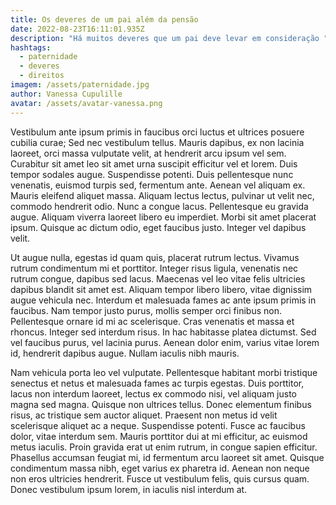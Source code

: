 ```yaml
---
title: Os deveres de um pai além da pensão
date: 2022-08-23T16:11:01.935Z
description: "Há muitos deveres que um pai deve levar em consideração "
hashtags:
  - paternidade
  - deveres
  - direitos
imagem: /assets/paternidade.jpg
author: Vanessa Cupulille
avatar: /assets/avatar-vanessa.png
---
```

Vestibulum ante ipsum primis in faucibus orci luctus et ultrices posuere cubilia curae; Sed nec vestibulum tellus. Mauris dapibus, ex non lacinia laoreet, orci massa vulputate velit, at hendrerit arcu ipsum vel sem. Curabitur sit amet leo sit amet urna suscipit efficitur vel et lorem. Duis tempor sodales augue. Suspendisse potenti. Duis pellentesque nunc venenatis, euismod turpis sed, fermentum ante. Aenean vel aliquam ex. Mauris eleifend aliquet massa. Aliquam lectus lectus, pulvinar ut velit nec, commodo hendrerit odio. Nunc a congue lacus. Pellentesque eu gravida augue. Aliquam viverra laoreet libero eu imperdiet. Morbi sit amet placerat ipsum. Quisque ac dictum odio, eget faucibus justo. Integer vel dapibus velit.

Ut augue nulla, egestas id quam quis, placerat rutrum lectus. Vivamus rutrum condimentum mi et porttitor. Integer risus ligula, venenatis nec rutrum congue, dapibus sed lacus. Maecenas vel leo vitae felis ultricies dapibus blandit sit amet est. Aliquam tempor libero libero, vitae dignissim augue vehicula nec. Interdum et malesuada fames ac ante ipsum primis in faucibus. Nam tempor justo purus, mollis semper orci finibus non. Pellentesque ornare id mi ac scelerisque. Cras venenatis et massa et rhoncus. Integer sed interdum risus. In hac habitasse platea dictumst. Sed vel faucibus purus, vel lacinia purus. Aenean dolor enim, varius vitae lorem id, hendrerit dapibus augue. Nullam iaculis nibh mauris.

Nam vehicula porta leo vel vulputate. Pellentesque habitant morbi tristique senectus et netus et malesuada fames ac turpis egestas. Duis porttitor, lacus non interdum laoreet, lectus ex commodo nisi, vel aliquam justo magna sed magna. Quisque non ultrices tellus. Donec elementum finibus risus, ac tristique sem auctor aliquet. Praesent non metus id velit scelerisque aliquet ac a neque. Suspendisse potenti. Fusce ac faucibus dolor, vitae interdum sem. Mauris porttitor dui at mi efficitur, ac euismod metus iaculis. Proin gravida erat ut enim rutrum, in congue sapien efficitur. Phasellus accumsan feugiat mi, id fermentum arcu laoreet sit amet. Quisque condimentum massa nibh, eget varius ex pharetra id. Aenean non neque non eros ultricies hendrerit. Fusce ut vestibulum felis, quis cursus quam. Donec vestibulum ipsum lorem, in iaculis nisl interdum at.